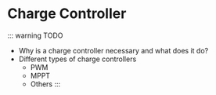 # Charge Controller

::: warning TODO
- Why is a charge controller necessary and what does it do?
- Different types of charge controllers
    - PWM
    - MPPT
    - Others
:::
